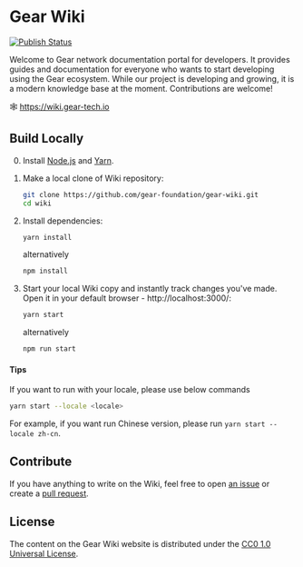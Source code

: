 # Gear Wiki

[![Publish Status](https://github.com/gear-foundation/gear-wiki/workflows/Publish/badge.svg)](https://github.com/gear-foundation/gear-wiki/actions/workflows/publish.yml?query=branch%3Amaster)

Welcome to Gear network documentation portal for developers. It provides guides and documentation for everyone who wants to start developing using the Gear ecosystem. While our project is developing and growing, it is a modern knowledge base at the moment. Contributions are welcome!

🕸️ https://wiki.gear-tech.io

## Build Locally

0. Install [Node.js](https://nodejs.org) and [Yarn](https://yarnpkg.com).

1. Make a local clone of Wiki repository:

    ```bash
    git clone https://github.com/gear-foundation/gear-wiki.git
    cd wiki
    ```

2. Install dependencies:

    ```bash
    yarn install
    ```

    alternatively

    ```bash
    npm install
    ```

3. Start your local Wiki copy and instantly track changes you've made. Open it in your default browser - http://localhost:3000/:

    ```bash
    yarn start
    ```

    alternatively

    ```bash
    npm run start
    ```

#### Tips
If you want to run with your locale, please use below commands

```bash
yarn start --locale <locale>
```

For example, if you want run Chinese version, please run `yarn start --locale zh-cn`.

## Contribute

If you have anything to write on the Wiki, feel free to open [an issue](https://github.com/gear-foundation/gear-wiki/issues/new) or create a [pull request](https://github.com/gear-foundation/gear-wiki/pulls).

## License

The content on the Gear Wiki website is distributed under the [CC0 1.0 Universal License](LICENSE).
